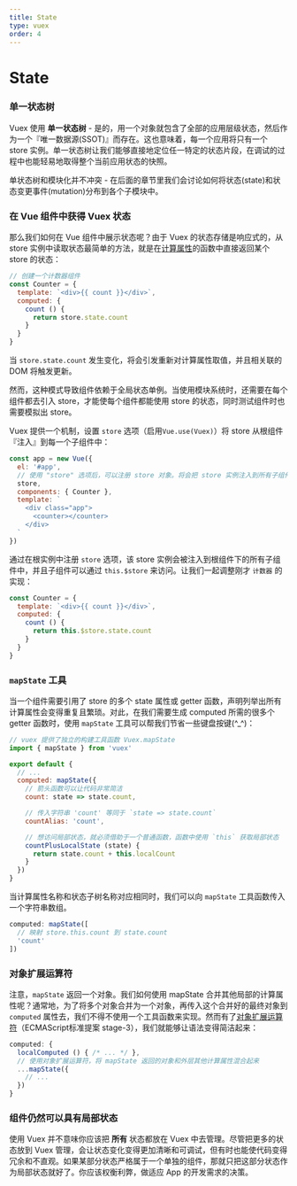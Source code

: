 ```yaml
---
title: State
type: vuex
order: 4
---
```


# State

### 单一状态树

Vuex 使用 **单一状态树** - 是的，用一个对象就包含了全部的应用层级状态，然后作为一个『唯一数据源(SSOT)』而存在。这也意味着，每一个应用将只有一个 store 实例。单一状态树让我们能够直接地定位任一特定的状态片段，在调试的过程中也能轻易地取得整个当前应用状态的快照。

单状态树和模块化并不冲突 - 在后面的章节里我们会讨论如何将状态(state)和状态变更事件(mutation)分布到各个子模块中。

### 在 Vue 组件中获得 Vuex 状态

那么我们如何在 Vue 组件中展示状态呢？由于 Vuex 的状态存储是响应式的，从 store 实例中读取状态最简单的方法，就是在[计算属性](http://vuejs.org/guide/computed.html)的函数中直接返回某个 store 的状态：

``` js
// 创建一个计数器组件
const Counter = {
  template: `<div>{{ count }}</div>`,
  computed: {
    count () {
      return store.state.count
    }
  }
}
```

当 `store.state.count` 发生变化，将会引发重新对计算属性取值，并且相关联的 DOM 将触发更新。

然而，这种模式导致组件依赖于全局状态单例。当使用模块系统时，还需要在每个组件都去引入 store，才能使每个组件都能使用 store 的状态，同时测试组件时也需要模拟出 store。

Vuex 提供一个机制，设置 `store` 选项（启用`Vue.use(Vuex)`）将 store 从根组件『注入』到每一个子组件中：

``` js
const app = new Vue({
  el: '#app',
  // 使用 "store" 选项后，可以注册 store 对象。将会把 store 实例注入到所有子组件。
  store,
  components: { Counter },
  template: `
    <div class="app">
      <counter></counter>
    </div>
  `
})
```

通过在根实例中注册 `store` 选项，该 store 实例会被注入到根组件下的所有子组件中，并且子组件可以通过 `this.$store` 来访问。让我们一起调整刚才 `计数器` 的实现：

``` js
const Counter = {
  template: `<div>{{ count }}</div>`,
  computed: {
    count () {
      return this.$store.state.count
    }
  }
}
```

### `mapState` 工具

当一个组件需要引用了 store 的多个 state 属性或 getter 函数，声明列举出所有计算属性会变得重复且繁琐。对此，在我们需要生成 computed 所需的很多个 getter 函数时，使用 `mapState` 工具可以帮我们节省一些键盘按键(^_^)：

``` js
// vuex 提供了独立的构建工具函数 Vuex.mapState
import { mapState } from 'vuex'

export default {
  // ...
  computed: mapState({
    // 箭头函数可以让代码非常简洁
    count: state => state.count,

    // 传入字符串 'count' 等同于 `state => state.count`
    countAlias: 'count',

    // 想访问局部状态，就必须借助于一个普通函数，函数中使用 `this` 获取局部状态
    countPlusLocalState (state) {
      return state.count + this.localCount
    }
  })
}
```

当计算属性名称和状态子树名称对应相同时，我们可以向 `mapState` 工具函数传入一个字符串数组。

``` js
computed: mapState([
  // 映射 store.this.count 到 state.count
  'count'
])
```

### 对象扩展运算符

注意，`mapState` 返回一个对象。我们如何使用 mapState 合并其他局部的计算属性呢？通常地，为了将多个对象合并为一个对象，再传入这个合并好的最终对象到 `computed` 属性去，我们不得不使用一个工具函数来实现。然而有了[对象扩展运算符](https://github.com/sebmarkbage/ecmascript-rest-spread)（ECMAScript标准提案 stage-3），我们就能够让语法变得简洁起来：

``` js
computed: {
  localComputed () { /* ... */ },
  // 使用对象扩展运算符，将 mapState 返回的对象和外层其他计算属性混合起来
  ...mapState({
    // ...
  })
}
```

### 组件仍然可以具有局部状态

使用 Vuex 并不意味你应该把 **所有** 状态都放在 Vuex 中去管理。尽管把更多的状态放到 Vuex 管理，会让状态变化变得更加清晰和可调试，但有时也能使代码变得冗余和不直观。如果某部分状态严格属于一个单独的组件，那就只把这部分状态作为局部状态就好了。你应该权衡利弊，做适应 App 的开发需求的决策。
